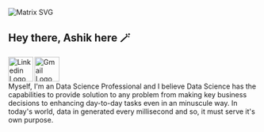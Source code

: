 ![Matrix SVG](https://raw.githubusercontent.com/rodrigograca31/rodrigograca31/master/matrix.svg)

## Hey there, Ashik here 🪄
<a href="https://www.linkedin.com/in/ashik-srinivas-0506/">
<img align="left" alt="Linkedin Logo" width="50px" src="https://img.icons8.com/external-justicon-flat-justicon/64/000000/external-linkedin-social-media-justicon-flat-justicon.png"/></a>
<a href="mailto:iashik0506@gmail.com">
<img align="left" alt="Gmail Logo" width="50px" src="https://img.icons8.com/external-justicon-flat-justicon/64/000000/external-gmail-social-media-justicon-flat-justicon.png"/></a>

<br>
<br>
<br


Myself, I'm an Data Science Professional and I believe Data Science has the capabilities to provide solution to any problem from making key business decisions to enhancing day-to-day tasks even in an minuscule way. In today's world, data in generated every millisecond and so, it must serve it's own purpose.
